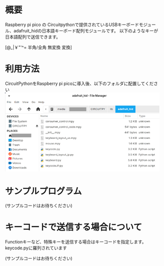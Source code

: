 # 概要
Raspberry pi pico の Circuitpythonで提供されているUSBキーボードモジュール、adafruit_hidの日本語キーボード配列モジュールです。
以下のようなキーが日本語配列で送信できます。

[@_\|￥"'^= 半角/全角 無変換 変換]

# 利用方法
CircuitPythonをRaspberry pi picoに導入後、以下のフォルダに配置してください
![/xxx/xxx/Circuitpython/lib/adafruit_hid/](folder.png)

# サンプルプログラム
(サンプルコードはお待ちください)

# キーコードで送信する場合について
Functionキーなど、特殊キーを送信する場合はキーコードを指定します。
keycode.pyに羅列されています

(サンプルコードはお待ちください)


